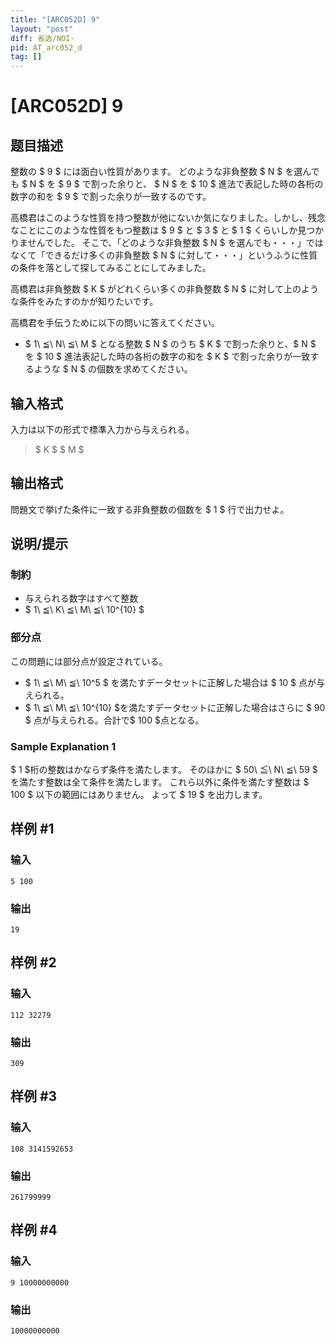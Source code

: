 ```yaml
---
title: "[ARC052D] 9"
layout: "post"
diff: 省选/NOI-
pid: AT_arc052_d
tag: []
---
```


# [ARC052D] 9

## 题目描述

[problemUrl]: https://atcoder.jp/contests/arc052/tasks/arc052_d

整数の $ 9 $ には面白い性質があります。 どのような非負整数 $ N $ を選んでも $ N $ を $ 9 $ で割った余りと、 $ N $ を $ 10 $ 進法で表記した時の各桁の数字の和を $ 9 $ で割った余りが一致するのです。

高橋君はこのような性質を持つ整数が他にないか気になりました。しかし、残念なことにこのような性質をもつ整数は $ 9 $ と $ 3 $ と $ 1 $ くらいしか見つかりませんでした。 そこで、「どのような非負整数 $ N $ を選んでも・・・」ではなくて「できるだけ多くの非負整数 $ N $ に対して・・・」というふうに性質の条件を落として探してみることにしてみました。

高橋君は非負整数 $ K $ がどれくらい多くの非負整数 $ N $ に対して上のような条件をみたすのかが知りたいです。

高橋君を手伝うために以下の問いに答えてください。

- $ 1\ ≦\ N\ ≦\ M $ となる整数 $ N $ のうち $ K $ で割った余りと、$ N $ を $ 10 $ 進法表記した時の各桁の数字の和を $ K $ で割った余りが一致するような $ N $ の個数を求めてください。

## 输入格式

入力は以下の形式で標準入力から与えられる。

> $ K $ $ M $

## 输出格式

問題文で挙げた条件に一致する非負整数の個数を $ 1 $ 行で出力せよ。

## 说明/提示

### 制約

- 与えられる数字はすべて整数
- $ 1\ ≦\ K\ ≦\ M\ ≦\ 10^{10} $

### 部分点

この問題には部分点が設定されている。

- $ 1\ ≦\ M\ ≦\ 10^5 $ を満たすデータセットに正解した場合は $ 10 $ 点が与えられる。
- $ 1\ ≦\ M\ ≦\ 10^{10} $を満たすデータセットに正解した場合はさらに $ 90 $ 点が与えられる。合計で$ 100 $点となる。

### Sample Explanation 1

$ 1 $桁の整数はかならず条件を満たします。 そのほかに $ 50\ ≦\ N\ ≦\ 59 $ を満たす整数は全て条件を満たします。 これら以外に条件を満たす整数は $ 100 $ 以下の範囲にはありません。 よって $ 19 $ を出力します。

## 样例 #1

### 输入

```
5 100
```

### 输出

```
19
```

## 样例 #2

### 输入

```
112 32279
```

### 输出

```
309
```

## 样例 #3

### 输入

```
108 3141592653
```

### 输出

```
261799999
```

## 样例 #4

### 输入

```
9 10000000000
```

### 输出

```
10000000000
```

